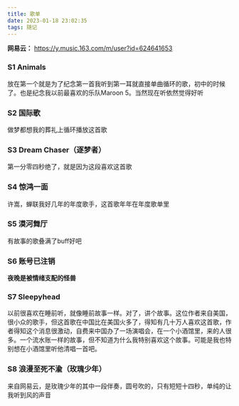 ```yaml
---
title: 歌单
date: 2023-01-18 23:02:35
tags: 随记
---
```


**网易云：** https://y.music.163.com/m/user?id=624641653

### S1 Animals

放在第一个就是为了纪念第一首我听到第一耳就直接单曲循环的歌，初中的时候了。也是纪念我以前最喜欢的乐队Maroon 5。当然现在听依然觉得好听



### S2 国际歌  

做梦都想我的葬礼上循环播放这首歌



### S3 Dream Chaser（逐梦者）

第一分零四秒绝了，就是因为这段喜欢这首歌

###  

### S4 惊鸿一面 

许嵩，蝉联我好几年的年度歌手，这首歌年年在年度歌单里



### S5 漠河舞厅

有故事的歌叠满了buff好吧



### S6 账号已注销

**夜晚是被情绪支配的怪兽**



### S7  Sleepyhead

以前很喜欢在睡前听，就像睡前故事一样。对了，讲个故事。这位作者来自美国，很小众的歌手，但这首歌在中国比在美国火多了，得知有几十万人喜欢这首歌，作者得知这个消息很激动，自费来中国办了一场演唱会，在一个小酒馆里，来的人很多。一个流水账一样的故事，但不知道为什么我特别喜欢这个故事。可能是我也特别想在小酒馆里听他清唱一首吧。



### S8 浪漫至死不渝（玫瑰少年）

来自网易云，是玫瑰少年的其中一段伴奏，圆号吹的，只有短短十四秒，单纯的让我听到风的声音









